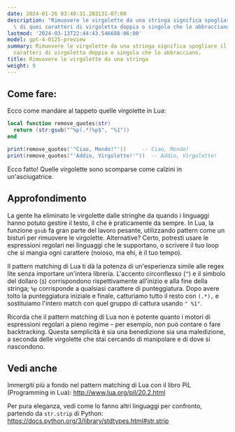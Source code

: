 ```yaml
---
date: 2024-01-26 03:40:31.203131-07:00
description: "Rimuovere le virgolette da una stringa significa spogliare il testo\
  \ di quei caratteri di virgoletta doppia o singola che lo abbracciano. I programmatori\u2026"
lastmod: '2024-03-13T22:44:43.546688-06:00'
model: gpt-4-0125-preview
summary: Rimuovere le virgolette da una stringa significa spogliare il testo di quei
  caratteri di virgoletta doppia o singola che lo abbracciano.
title: Rimuovere le virgolette da una stringa
weight: 9
---
```


## Come fare:
Ecco come mandare al tappeto quelle virgolette in Lua:

```lua
local function remove_quotes(str)
  return (str:gsub("^%p(.*)%p$", "%1"))
end

print(remove_quotes('"Ciao, Mondo!"'))     -- Ciao, Mondo!
print(remove_quotes("'Addio, Virgolette!'"))  -- Addio, Virgolette!
```

Ecco fatto! Quelle virgolette sono scomparse come calzini in un'asciugatrice.

## Approfondimento
La gente ha eliminato le virgolette dalle stringhe da quando i linguaggi hanno potuto gestire il testo, il che è praticamente da sempre. In Lua, la funzione `gsub` fa gran parte del lavoro pesante, utilizzando pattern come un bisturi per rimuovere le virgolette. Alternative? Certo, potresti usare le espressioni regolari nei linguaggi che le supportano, o scrivere il tuo loop che si mangia ogni carattere (noioso, ma ehi, è il tuo tempo).

Il pattern matching di Lua ti dà la potenza di un'esperienza simile alle regex lite senza importare un'intera libreria. L'accento circonflesso (`^`) e il simbolo del dollaro (`$`) corrispondono rispettivamente all'inizio e alla fine della stringa; `%p` corrisponde a qualsiasi carattere di punteggiatura. Dopo avere tolto la punteggiatura iniziale e finale, catturiamo tutto il resto con `(.*),` e sostituiamo l'intero match con quel gruppo di cattura usando `" %1"`.

Ricorda che il pattern matching di Lua non è potente quanto i motori di espressioni regolari a pieno regime – per esempio, non può contare o fare backtracking. Questa semplicità è sia una benedizione sia una maledizione, a seconda delle virgolette che stai cercando di manipolare e di dove si nascondono.

## Vedi anche
Immergiti più a fondo nel pattern matching di Lua con il libro PiL (Programming in Lua): http://www.lua.org/pil/20.2.html

Per pura eleganza, vedi come lo fanno altri linguaggi per confronto, partendo da `str.strip` di Python: https://docs.python.org/3/library/stdtypes.html#str.strip
